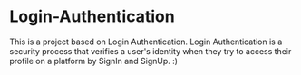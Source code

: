 # Login-Authentication
This is a project based on Login Authentication.
Login Authentication is a security process that verifies a user's identity when they try to access their profile on a platform by SignIn and SignUp. :)

